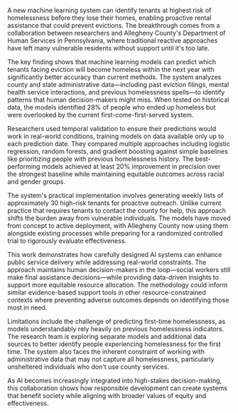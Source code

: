A new machine learning system can identify tenants at highest risk of homelessness before they lose their homes, enabling proactive rental assistance that could prevent evictions. The breakthrough comes from a collaboration between researchers and Allegheny County's Department of Human Services in Pennsylvania, where traditional reactive approaches have left many vulnerable residents without support until it's too late.

The key finding shows that machine learning models can predict which tenants facing eviction will become homeless within the next year with significantly better accuracy than current methods. The system analyzes county and state administrative data—including past eviction filings, mental health service interactions, and previous homelessness spells—to identify patterns that human decision-makers might miss. When tested on historical data, the models identified 28% of people who ended up homeless but were overlooked by the current first-come-first-served system.

Researchers used temporal validation to ensure their predictions would work in real-world conditions, training models on data available only up to each prediction date. They compared multiple approaches including logistic regression, random forests, and gradient boosting against simple baselines like prioritizing people with previous homelessness history. The best-performing models achieved at least 20% improvement in precision over the strongest baseline while maintaining equitable outcomes across racial and gender groups.

The system's practical implementation involves generating weekly lists of approximately 30 high-risk tenants for proactive outreach. Unlike current practice that requires tenants to contact the county for help, this approach shifts the burden away from vulnerable individuals. The models have moved from concept to active deployment, with Allegheny County now using them alongside existing processes while preparing for a randomized controlled trial to rigorously evaluate effectiveness.

This work demonstrates how carefully designed AI systems can enhance public service delivery while addressing real-world constraints. The approach maintains human decision-makers in the loop—social workers still make final assistance decisions—while providing data-driven insights to support more equitable resource allocation. The methodology could inform similar evidence-based support tools in other resource-constrained contexts where preventing adverse outcomes depends on identifying those most in need.

Limitations include the challenge of predicting first-time homelessness, as models understandably rely heavily on previous homelessness indicators. The research team is exploring separate models and additional data sources to better identify people experiencing homelessness for the first time. The system also faces the inherent constraint of working with administrative data that may not capture all homelessness, particularly unsheltered individuals who don't use county services.

As AI becomes increasingly integrated into high-stakes decision-making, this collaboration shows how responsible development can create systems that benefit society while aligning with broader values of equity and effectiveness.
